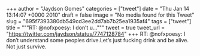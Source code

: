 
+++
author = "Jaydson Gomes"
categories = ["tweet"]
date = "Thu Jan 14 13:14:07 +0000 2010"
draft = false
image = "No media found for this Tweet"
slug = "695f7393380db549cd3ee2dd7ab7b25ea1935af4"
tags = ["tweet"]
title = """RT: @nofxpoesy: I don’t u..."""
tweet = true
tweet_url = "https://twitter.com/jaydson/status/7747128784"
+++
RT: @nofxpoesy: I don’t understand some peoples drive.Let’s just fucking drink and be alive. Not just survive.

